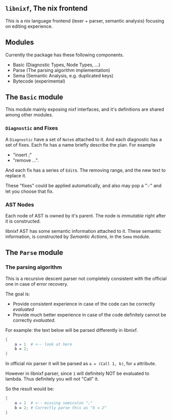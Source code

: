 ## `libnixf`, The nix frontend

This is a nix language frontend (lexer + parser, semantic analysis) focusing on editing experience.

## Modules

Currently the package has these following components.

* Basic (Diagnostic Types, Node Types, ...)
* Parse (The parsing algorithm implementation)
* Sema (Semantic Analysis, e.g. duplicated keys)
* Bytecode (experimental)

## The `Basic` module

This module mainly exposing nixf interfaces, and it's definitions are shared among other modules.

### `Diagnostic` and Fixes

A `Diagnostic` have a set of `Note`s attached to it.
And each diagnostic has a set of fixes. Each fix has a name briefly describe the plan.
For example

* "insert ;"
* "remove ...".

And each fix has a series of `Edit`s. The removing range, and the new text to replace it.

These "fixes" could be applied automatically, and also may pop a "💡" and let you choose that fix.

### AST Nodes

Each node of AST is owned by it's parent.
The node is *immutable* right after it is constructed.

libnixf AST has some semantic information attached to it.
These semantic information, is constructed by *Semantic Actions*, in the `Sema` module.

## The `Parse` module

### The parsing algorithm

This is a recursive descent parser not completely consistent with the official one in case of error recovery.


The goal is:

* Provide consistent experience in case of the code can be correctly *evaluated*
* Provide much better experience in case of the code definitely cannot be correctly *evaluated*.

For example: the text below will be parsed differently in libnixf.

```nix
{
    a = 1  # <-- look at here
    b = 2;
}
```


In official nix parser it will be parsed as `a = (Call 1, b)`, for `a` attribute.

However in libnixf parser, since `1` will definitely NOT be evaluated to lambda.
Thus definitely you will not "Call" it.

So the result would be:


```nix
{
    a = 1  # <-- missing semicolon ";"
    b = 2; # Correctly parse this as "b = 2"
}
```
